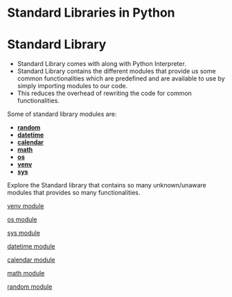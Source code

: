 # Standard Libraries in Python

# Standard Library

- Standard Library comes with along with Python Interpreter.
- Standard Library contains the different modules that provide us some common functionalities which are predefined and are available to use by simply importing modules to our code.
- This reduces the overhead of rewriting the code for common functionalities.

Some of standard library modules are:

- [**random**](Standard%20Libraries%20in%20Python%2079c6f4712d6c4bcf9308b9d8714493f2/random%20module%20cf5d31ad0a284146959d4642ccf12bb2.md)
- [**datetime**](Standard%20Libraries%20in%20Python%2079c6f4712d6c4bcf9308b9d8714493f2/random%20module%20cf5d31ad0a284146959d4642ccf12bb2.md)
- **[calendar](Standard%20Libraries%20in%20Python%2079c6f4712d6c4bcf9308b9d8714493f2/calendar%20module%204ac5363d5ba145df915d8796998d8bb0.md)**
- [**math**](Standard%20Libraries%20in%20Python%2079c6f4712d6c4bcf9308b9d8714493f2/math%20module%2074c043a92f8e43afa0e2d3025d77f565.md)
- [**os**](Standard%20Libraries%20in%20Python%2079c6f4712d6c4bcf9308b9d8714493f2/os%20module%20e925f647cacf4470802bf6b00a8f42ad.md)
- [**venv**](Standard%20Libraries%20in%20Python%2079c6f4712d6c4bcf9308b9d8714493f2/venv%20module%20e22d82a9e8b74183b1782337c63de164.md)
- [**sys**](Standard%20Libraries%20in%20Python%2079c6f4712d6c4bcf9308b9d8714493f2/sys%20module%20ecbc10d04d9d43e3a54c1695e20b8429.md)

Explore the Standard library that contains so many unknown/unaware modules that provides so many functionalities.

[venv module](Standard%20Libraries%20in%20Python%2079c6f4712d6c4bcf9308b9d8714493f2/venv%20module%20e22d82a9e8b74183b1782337c63de164.md)

[os module](Standard%20Libraries%20in%20Python%2079c6f4712d6c4bcf9308b9d8714493f2/os%20module%20e925f647cacf4470802bf6b00a8f42ad.md)

[sys module](Standard%20Libraries%20in%20Python%2079c6f4712d6c4bcf9308b9d8714493f2/sys%20module%20ecbc10d04d9d43e3a54c1695e20b8429.md)

[datetime module](Standard%20Libraries%20in%20Python%2079c6f4712d6c4bcf9308b9d8714493f2/datetime%20module%2081af5635a6ce4e64a7d0030f2142c9d6.md)

[calendar module](Standard%20Libraries%20in%20Python%2079c6f4712d6c4bcf9308b9d8714493f2/calendar%20module%204ac5363d5ba145df915d8796998d8bb0.md)

[math module](Standard%20Libraries%20in%20Python%2079c6f4712d6c4bcf9308b9d8714493f2/math%20module%2074c043a92f8e43afa0e2d3025d77f565.md)

[random module](Standard%20Libraries%20in%20Python%2079c6f4712d6c4bcf9308b9d8714493f2/random%20module%20cf5d31ad0a284146959d4642ccf12bb2.md)